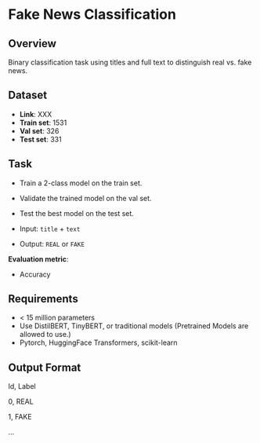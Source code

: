 # Fake News Classification

## Overview
Binary classification task using titles and full text to distinguish real vs. fake news.

## Dataset
- **Link**: XXX
- **Train set**: 1531
- **Val set**: 326
- **Test set**: 331

## Task
- Train a 2-class model on the train set.
- Validate the trained model on the val set.
- Test the best model on the test set.
  
- Input: `title` + `text`
- Output: `REAL` or `FAKE`

**Evaluation metric**: 
- Accuracy
  
## Requirements
- < 15 million parameters
- Use DistilBERT, TinyBERT, or traditional models (Pretrained Models are allowed to use.)
- Pytorch, HuggingFace Transformers, scikit-learn

## Output Format
Id, Label

0, REAL

1, FAKE

...

